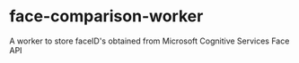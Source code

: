 # face-comparison-worker

A worker to store faceID's obtained from Microsoft Cognitive Services Face API 
